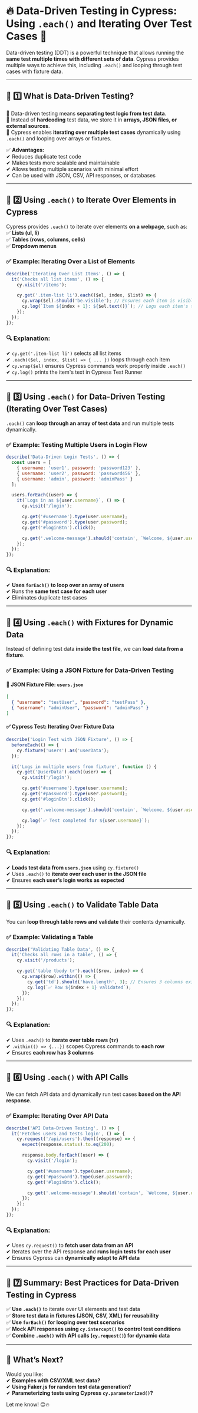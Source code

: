 # **🔥 Data-Driven Testing in Cypress: Using `.each()` and Iterating Over Test Cases 🚀**  

Data-driven testing (DDT) is a powerful technique that allows running the **same test multiple times with different sets of data**. Cypress provides multiple ways to achieve this, including `.each()` and looping through test cases with fixture data.  

---

## **📌 1️⃣ What is Data-Driven Testing?**  

🔹 Data-driven testing means **separating test logic from test data**.  
🔹 Instead of **hardcoding** test data, we store it in **arrays, JSON files, or external sources**.  
🔹 Cypress enables **iterating over multiple test cases** dynamically using `.each()` and looping over arrays or fixtures.  

✅ **Advantages:**  
✔ Reduces duplicate test code  
✔ Makes tests more scalable and maintainable  
✔ Allows testing multiple scenarios with minimal effort  
✔ Can be used with JSON, CSV, API responses, or databases  

---

## **📌 2️⃣ Using `.each()` to Iterate Over Elements in Cypress**  

Cypress provides `.each()` to iterate over elements **on a webpage**, such as:  
✅ **Lists (ul, li)**  
✅ **Tables (rows, columns, cells)**  
✅ **Dropdown menus**  

### **✅ Example: Iterating Over a List of Elements**
```javascript
describe('Iterating Over List Items', () => {
  it('Checks all list items', () => {
    cy.visit('/items');

    cy.get('.item-list li').each(($el, index, $list) => {
      cy.wrap($el).should('be.visible'); // Ensures each item is visible
      cy.log(`Item ${index + 1}: ${$el.text()}`); // Logs each item's text
    });
  });
});
```
### **🔍 Explanation:**  
✔ `cy.get('.item-list li')` selects all list items  
✔ `.each(($el, index, $list) => { ... })` loops through each item  
✔ `cy.wrap($el)` ensures Cypress commands work properly inside `.each()`  
✔ `cy.log()` prints the item's text in Cypress Test Runner  

---

## **📌 3️⃣ Using `.each()` for Data-Driven Testing (Iterating Over Test Cases)**  

`.each()` can **loop through an array of test data** and run multiple tests dynamically.

### **✅ Example: Testing Multiple Users in Login Flow**
```javascript
describe('Data-Driven Login Tests', () => {
  const users = [
    { username: 'user1', password: 'password123' },
    { username: 'user2', password: 'password456' },
    { username: 'admin', password: 'adminPass' }
  ];

  users.forEach((user) => {
    it(`Logs in as ${user.username}`, () => {
      cy.visit('/login');

      cy.get('#username').type(user.username);
      cy.get('#password').type(user.password);
      cy.get('#loginBtn').click();

      cy.get('.welcome-message').should('contain', `Welcome, ${user.username}`);
    });
  });
});
```
### **🔍 Explanation:**  
✔ **Uses `forEach()` to loop over an array of users**  
✔ Runs the **same test case for each user**  
✔ Eliminates duplicate test cases  

---

## **📌 4️⃣ Using `.each()` with Fixtures for Dynamic Data**  

Instead of defining test data **inside the test file**, we can **load data from a fixture**.

### **✅ Example: Using a JSON Fixture for Data-Driven Testing**  
#### **📝 JSON Fixture File: `users.json`**
```json
[
  { "username": "testUser", "password": "testPass" },
  { "username": "adminUser", "password": "adminPass" }
]
```
#### **✅ Cypress Test: Iterating Over Fixture Data**
```javascript
describe('Login Test with JSON Fixture', () => {
  beforeEach(() => {
    cy.fixture('users').as('userData');
  });

  it('Logs in multiple users from fixture', function () {
    cy.get('@userData').each((user) => {
      cy.visit('/login');

      cy.get('#username').type(user.username);
      cy.get('#password').type(user.password);
      cy.get('#loginBtn').click();

      cy.get('.welcome-message').should('contain', `Welcome, ${user.username}`);

      cy.log(`✅ Test completed for ${user.username}`);
    });
  });
});
```
### **🔍 Explanation:**  
✔ **Loads test data from `users.json`** using `cy.fixture()`  
✔ Uses `.each()` to **iterate over each user in the JSON file**  
✔ Ensures **each user’s login works as expected**  

---

## **📌 5️⃣ Using `.each()` to Validate Table Data**  

You can **loop through table rows and validate** their contents dynamically.

### **✅ Example: Validating a Table**
```javascript
describe('Validating Table Data', () => {
  it('Checks all rows in a table', () => {
    cy.visit('/products');

    cy.get('table tbody tr').each(($row, index) => {
      cy.wrap($row).within(() => {
        cy.get('td').should('have.length', 3); // Ensures 3 columns exist
        cy.log(`✅ Row ${index + 1} validated`);
      });
    });
  });
});
```
### **🔍 Explanation:**  
✔ Uses `.each()` to **iterate over table rows (`tr`)**  
✔ `.within(() => {...})` scopes Cypress commands to **each row**  
✔ Ensures **each row has 3 columns**  

---

## **📌 6️⃣ Using `.each()` with API Calls**  

We can fetch API data and dynamically run test cases **based on the API response**.

### **✅ Example: Iterating Over API Data**
```javascript
describe('API Data-Driven Testing', () => {
  it('Fetches users and tests login', () => {
    cy.request('/api/users').then((response) => {
      expect(response.status).to.eq(200);

      response.body.forEach((user) => {
        cy.visit('/login');

        cy.get('#username').type(user.username);
        cy.get('#password').type(user.password);
        cy.get('#loginBtn').click();

        cy.get('.welcome-message').should('contain', `Welcome, ${user.username}`);
      });
    });
  });
});
```
### **🔍 Explanation:**  
✔ Uses `cy.request()` to **fetch user data from an API**  
✔ Iterates over the API response and **runs login tests for each user**  
✔ Ensures Cypress can **dynamically adapt to API data**  

---

## **📌 7️⃣ Summary: Best Practices for Data-Driven Testing in Cypress**  

✅ **Use `.each()`** to iterate over UI elements and test data  
✅ **Store test data in fixtures (JSON, CSV, XML) for reusability**  
✅ **Use `forEach()` for looping over test scenarios**  
✅ **Mock API responses using `cy.intercept()` to control test conditions**  
✅ **Combine `.each()` with API calls (`cy.request()`) for dynamic data**  

---

## **🚀 What’s Next?**  

Would you like:  
✔ **Examples with CSV/XML test data?**  
✔ **Using Faker.js for random test data generation?**  
✔ **Parameterizing tests using Cypress `cy.parameterized()`?**  

Let me know! 😊🔥